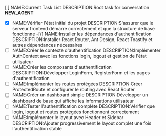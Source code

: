 [ ] NAME:Current Task List DESCRIPTION:Root task for conversation __NEW_AGENT__
-[x] NAME:Vérifier l'état initial du projet DESCRIPTION:S'assurer que le serveur frontend démarre correctement et que la structure de base fonctionne
-[/] NAME:Installer les dépendances d'authentification DESCRIPTION:Installer React Router, Ant Design, React Toastify et autres dépendances nécessaires
-[ ] NAME:Créer le contexte d'authentification DESCRIPTION:Implémenter AuthContext avec les fonctions login, logout et gestion de l'état utilisateur
-[ ] NAME:Créer les composants d'authentification DESCRIPTION:Développer LoginForm, RegisterForm et les pages d'authentification
-[ ] NAME:Implémenter les routes protégées DESCRIPTION:Créer ProtectedRoute et configurer le routing avec React Router
-[ ] NAME:Créer un dashboard simple DESCRIPTION:Développer un dashboard de base qui affiche les informations utilisateur
-[ ] NAME:Tester l'authentification complète DESCRIPTION:Vérifier que login, logout et routes protégées fonctionnent correctement
-[ ] NAME:Implémenter le layout avec Header et Sidebar DESCRIPTION:Ajouter progressivement le layout complet une fois l'authentification stable